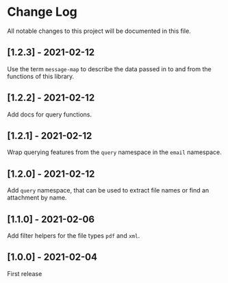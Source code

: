 # Change Log
All notable changes to this project will be documented in this file. 

## [1.2.3] - 2021-02-12
Use the term `message-map` to describe the data passed in to and from the functions of this library.

## [1.2.2] - 2021-02-12
Add docs for query functions.

## [1.2.1] - 2021-02-12
Wrap querying features from the `query` namespace in the `email` namespace.

## [1.2.0] - 2021-02-12
Add `query` namespace, that can be used to extract file names or find an attachment by name.

## [1.1.0] - 2021-02-06
Add filter helpers for the file types `pdf` and `xml`.

## [1.0.0] - 2021-02-04
First release
